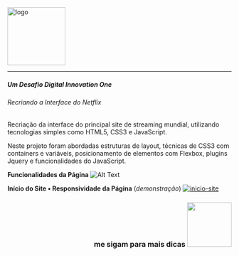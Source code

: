 <img src="https://logodownload.org/wp-content/uploads/2014/10/netflix-logo-1-1.png" alt="logo" width="130px" align="center">
<hr>

##### Um  Desafio Digital Innovation One
###### Recriando a Interface do Netflix 
Recriação da interface do principal site de streaming mundial, utilizando tecnologias simples como HTML5, CSS3 e JavaScript. 

Neste projeto foram abordadas estruturas de layout, técnicas de CSS3 com containers e variáveis, posicionamento de elementos com Flexbox, plugins Jquery e funcionalidades do JavaScript.

**Funcionalidades da Página**
![Alt Text](https://github.com/narelo/netflix-interface/blob/main/img/demo.gif?raw=true)

**Início do Site • Responsividade da Página** (*demonstração*) 
[![inicio-site](https://github.com/narelo/netflix-interface/blob/main/img/inicio.JPG?raw=true "inicio-site")](https://github.com/narelo/netflix-interface/blob/main/img/inicio.JPG?raw=true "inicio-site")

<h3 align=right>me sigam para mais dicas <img src="https://github.com/narelo/netflix-interface/blob/main/img/avatar.png?raw=true" width="100px"></h3>





